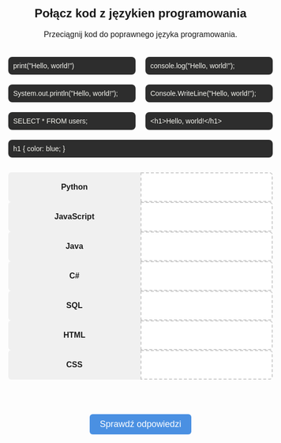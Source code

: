 <!DOCTYPE html>
<html lang="en">
<head>
    <meta charset="UTF-8" />
    <meta name="viewport" content="width=device-width, initial-scale=1.0" />
    <title>Quiz Języki Programowania</title>
    <style>
        body {
            font-size: 16px;
            margin: 0;
            padding: 0;
            font-family: sans-serif;
        }
        h2 {
            text-align: center;
        }
        .quiz-wrapper {
            display: flex;
            flex-direction: column;
            align-items: center;
            gap: 30px;
            max-width: 1000px;
            margin: 0 auto;
            padding: 20px;
        }
        .container {
            display: flex;
            flex-wrap: wrap;
            justify-content: center;
            gap: 20px;
            width: 100%;
        }
        .draggable {
            background: #2d2d2d;
            color: #f8f8f2;
            padding: 10px;
            border-radius: 8px;
            cursor: grab;
            font-size: 14px;
            white-space: pre-wrap;
            user-select: none;
            flex: 1 1 clamp(200px, 30%, 300px);
            box-sizing: border-box;
        }
        .quiz-grid {
            display: grid;
            grid-template-columns: repeat(2, minmax(120px, 1fr));
            gap: 0px;
            width: 100%;
        }
        .pair {
            display: contents;
        }
        .label, .dropzone {
            width: 100%;
            box-sizing: border-box;
            font-size: clamp(13px, 2vw, 16px);
            padding: 10px;
            display: flex;
            align-items: center;
            justify-content: center;
            min-height: 60px;
        }
        .label {
            background: #f0f0f0;
            font-weight: bold;
            border-radius: 6px 0 0 6px;
            text-align: center;
        }
        .dropzone {
            border: 2px dashed #ccc;
            background: #fff;
            border-radius: 0 6px 6px 0;
        }
        .dropzone.hovered {
            border-color: #4a90e2;
            background: #e6f0ff;
        }
        .correct {
            border-color: green !important;
            background-color: #e0ffe0 !important;
        }
        .incorrect {
            border-color: red !important;
            background-color: #ffe0e0 !important;
        }
        #checkBtn {
            font-size: clamp(14px, 2vw, 18px);
            padding: 10px 20px;
            background-color: #4a90e2;
            color: white;
            border: none;
            border-radius: 6px;
            cursor: pointer;
            display: block;
            margin: 50px auto 30px;
            max-width: 90%;
            text-align: center;
        }
        #score {
            text-align: center;
            font-size: 18px;
            font-weight: bold;
        }
        @media (max-width: 900px) {
            .label, .dropzone {
                font-size: 15px;
                padding: 8px;
            }
        }
        @media (max-width: 600px) {
            .label, .dropzone {
                font-size: 14px;
                padding: 6px;
            }
            .container {
                flex-direction: column;
                align-items: center;
                gap: 10px;
            }
            .draggable {
                flex: 1 1 100%;
                max-width: 90vw;
                padding: 6px;
            }
        }
        @media (max-width: 700px) {
               .quiz-grid {
               grid-template-columns: 40% 60%;
            }
        }
    </style>
</head>
<body>
    <h2>Połącz kod z językien programowania</h2>
    <p style="text-align:center;">Przeciągnij kod do poprawnego języka programowania.</p>
    <div class="quiz-wrapper">
        <div class="container" id="draggables">
            <div class="draggable" draggable="true" id="python">print("Hello, world!")</div>
            <div class="draggable" draggable="true" id="javascript">console.log("Hello, world!");</div>
            <div class="draggable" draggable="true" id="java">System.out.println("Hello, world!");</div>
            <div class="draggable" draggable="true" id="csharp">Console.WriteLine("Hello, world!");</div>
            <div class="draggable" draggable="true" id="sql">SELECT * FROM users;</div>
            <div class="draggable" draggable="true" id="html">&lt;h1&gt;Hello, world!&lt;/h1&gt;</div>
            <div class="draggable" draggable="true" id="css">h1 { color: blue; }</div>
        </div>
        <div class="quiz-grid">
            <div class="pair"><div class="label">Python</div><div class="dropzone" data-accept="python"></div></div>
            <div class="pair"><div class="label">JavaScript</div><div class="dropzone" data-accept="javascript"></div></div>
            <div class="pair"><div class="label">Java</div><div class="dropzone" data-accept="java"></div></div>
            <div class="pair"><div class="label">C#</div><div class="dropzone" data-accept="csharp"></div></div>
            <div class="pair"><div class="label">SQL</div><div class="dropzone" data-accept="sql"></div></div>
            <div class="pair"><div class="label">HTML</div><div class="dropzone" data-accept="html"></div></div>
            <div class="pair"><div class="label">CSS</div><div class="dropzone" data-accept="css"></div></div>
        </div>
    </div>
    <button id="checkBtn">Sprawdź odpowiedzi</button>
    <div id="score"></div>
    <script>
      const draggableContainer = document.getElementById('draggables');
      const dropzones = document.querySelectorAll('.dropzone');
      const isMobile = window.matchMedia("(max-width: 600px)").matches;
      // --- Desktop Drag-and-Drop ---
      function makeDraggable(el) {
            el.setAttribute('draggable', 'true');
            el.style.cursor = 'grab';
            el.addEventListener('dragstart', e => {
                  e.dataTransfer.setData('text/plain', el.id);
            });
      }
      if (!isMobile) {
            document.querySelectorAll('.draggable').forEach(makeDraggable);
            dropzones.forEach(zone => {
                  zone.addEventListener('dragover', e => {
                        e.preventDefault();
                        zone.classList.add('hovered');
                  });
                  zone.addEventListener('dragleave', () => {
                        zone.classList.remove('hovered');
                  });
                  zone.addEventListener('drop', e => {
                        e.preventDefault();
                        zone.classList.remove('hovered');
                        const draggedId = e.dataTransfer.getData('text/plain');
                        const draggedEl = document.getElementById(draggedId);
                        if (draggedEl.parentElement) {
                              draggedEl.parentElement.removeChild(draggedEl);
                        }
                        const existing = zone.querySelector('.draggable');
                        if (existing) {
                              draggableContainer.appendChild(existing);
                        }
                        zone.innerHTML = '';
                        zone.appendChild(draggedEl);
                        zone.setAttribute('data-dropped', draggedId);
                        makeDraggable(draggedEl);
                  });
            });
            draggableContainer.addEventListener('dragover', e => e.preventDefault());
            draggableContainer.addEventListener('drop', e => {
                  e.preventDefault();
                  const draggedId = e.dataTransfer.getData('text/plain');
                  const draggedEl = document.getElementById(draggedId);
                  dropzones.forEach(zone => {
                        if (zone.getAttribute('data-dropped') === draggedId) {
                              zone.innerHTML = '';
                              zone.removeAttribute('data-dropped');
                              zone.classList.remove('correct', 'incorrect');
                        }
                  });
                  if (!draggableContainer.contains(draggedEl)) {
                        draggableContainer.appendChild(draggedEl);
                        makeDraggable(draggedEl);
                  }
            });
      }
      // --- Mobile Touch Drag-and-Drop ---
      if (isMobile) {
            document.querySelectorAll('.draggable').forEach(el => {
                  let offsetX, offsetY;
                  el.addEventListener('touchstart', e => {
                        const touch = e.touches[0];
                        offsetX = touch.clientX - el.getBoundingClientRect().left;
                        offsetY = touch.clientY - el.getBoundingClientRect().top;
                        el.style.position = 'absolute';
                        el.style.zIndex = 1000;
                        el.style.pointerEvents = 'none';
                  });
                  el.addEventListener('touchmove', e => {
                        const touch = e.touches[0];
                        el.style.left = `${touch.clientX - offsetX}px`;
                        el.style.top = `${touch.clientY - offsetY}px`;
                  });
                  el.addEventListener('touchend', e => {
                        el.style.zIndex = '';
                        el.style.position = '';
                        el.style.left = '';
                        el.style.top = '';
                        el.style.pointerEvents = '';
                        const touch = e.changedTouches[0];
                        const dropTarget = document.elementFromPoint(touch.clientX, touch.clientY);
                        if (dropTarget && dropTarget.classList.contains('dropzone')) {
                              const existing = dropTarget.querySelector('.draggable');
                              if (existing) {
                                    draggableContainer.appendChild(existing);
                              }
                              dropTarget.innerHTML = '';
                              dropTarget.appendChild(el);
                              dropTarget.setAttribute('data-dropped', el.id);
                        } else {
                              draggableContainer.appendChild(el);
                        }
                  });
            });
      }
      // --- Check Answers ---
      document.getElementById('checkBtn').addEventListener('click', () => {
            let score = 0;
            dropzones.forEach(zone => {
                  zone.classList.remove('correct', 'incorrect');
                  const expected = zone.getAttribute('data-accept');
                  const actual = zone.getAttribute('data-dropped');
                  if (expected === actual) {
                        zone.classList.add('correct');
                        score++;
                  } else {
                        zone.classList.add('incorrect');
                  }
            });
            document.getElementById('score').textContent = `Twój wynik: ${score} / 7`;
      });
    </script>
</body>
</html>
